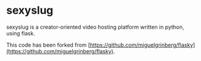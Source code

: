 sexyslug
========

sexyslug is a creator-oriented video hosting platform written in python, using flask.

This code has been forked from [https://github.com/miguelgrinberg/flasky](https://github.com/miguelgrinberg/flasky).
